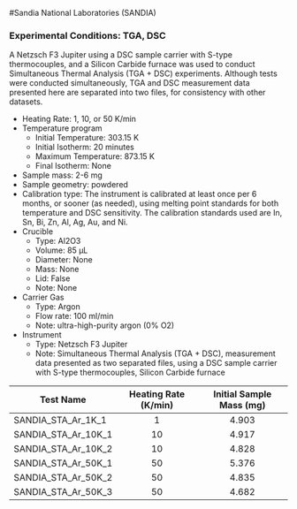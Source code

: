 #Sandia National Laboratories (SANDIA)

### Experimental Conditions: TGA, DSC
A Netzsch F3 Jupiter using a DSC sample carrier with S-type thermocouples, and a Silicon Carbide furnace was used to conduct Simultaneous Thermal Analysis (TGA + DSC) experiments. Although tests were conducted simultaneously, TGA and DSC measurement data presented here are separated into two files, for consistency with other datasets.

* Heating Rate: 1, 10, or 50 K/min
* Temperature program
  - Initial Temperature: 303.15 K
  - Initial Isotherm: 20 minutes
  - Maximum Temperature: 873.15 K
  - Final Isotherm: None
* Sample mass: 2-6 mg
* Sample geometry: powdered
* Calibration type: The instrument is calibrated at least once per 6 months, or sooner (as needed), using melting point standards for both temperature and DSC sensitivity.  The calibration standards used are In, Sn, Bi, Zn, Al, Ag, Au, and Ni.
* Crucible
  - Type: Al2O3
  - Volume: 85 µL
  - Diameter: None
  - Mass: None
  - Lid: False
  - Note: None
* Carrier Gas
  - Type: Argon
  - Flow rate: 100 ml/min
  - Note: ultra-high-purity argon  (0% O2)
* Instrument
  - Type: Netzsch F3 Jupiter
  - Note: Simultaneous Thermal Analysis (TGA + DSC), measurement data presented as two separated files, using a DSC sample carrier with S-type thermocouples, Silicon Carbide furnace

| Test Name | Heating Rate (K/min)|  Initial Sample Mass (mg) |
| --------- | :---------: | :------------------------: |
|SANDIA\_STA\_Ar\_1K\_1 | 1  | 4.903|  
|SANDIA\_STA\_Ar\_10K\_1 | 10 | 4.917|  
|SANDIA\_STA\_Ar\_10K\_2 | 10 | 4.828|  
|SANDIA\_STA\_Ar\_50K\_1 | 50 | 5.376|  
|SANDIA\_STA\_Ar\_50K\_2 | 50 | 4.835|
|SANDIA\_STA\_Ar\_50K\_3 | 50 | 4.682|

